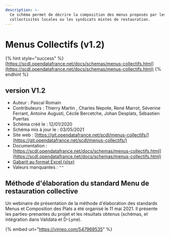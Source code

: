 ```yaml
---
description: >-
  Ce schéma permet de décrire la composition des menus proposés par les
  collectivités locales ou les syndicats mixtes de restauration.
---
```


# Menus Collectifs \(v1.2\)

{% hint style="success" %}
[https://scdl.opendatafrance.net/docs/schemas/menus-collectifs.html](https://scdl.opendatafrance.net/docs/schemas/menus-collectifs.html)
{% endhint %}

## version V1.2 <a id="contexte"></a>

* Auteur : Pascal Romain
* Contributeurs : Thierry Martin , Charles Nepote, René Marrot, Séverine Ferrant, Antoine Augusti, Cécile Bercetche, Johan Desplats, Sébastien Puertas
* Schéma créé le : 12/01/2020
* Schéma mis à jour le : 03/05/2021
* Site web : [https://git.opendatafrance.net/scdl/menus-collectifs/](https://git.opendatafrance.net/scdl/menus-collectifs/)
* Documentation : [https://scdl.opendatafrance.net/docs/schemas/menus-collectifs.html](https://scdl.opendatafrance.net/docs/schemas/menus-collectifs.html)
* [Gabarit au format Excel \(xlsx\)](https://git.opendatafrance.net/scdl/menus-collectifs/-/raw/v0.9/examples/menus-collectifs_valide.xlsx?inline=false)
* Valeurs manquantes : `""`



## Méthode d'élaboration du standard Menu de restauration collective

Un webinaire de présentation de la méthode d'élaboration des standards Menus et Composition des Plats a été organisé le 11 mai 2021. Il présente les parties-prenantes du projet et les résultats obtenus \(schémas, et intégration dans Validata et D-Lyne\).

{% embed url="https://vimeo.com/547969535" %}





